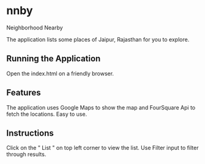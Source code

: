# nnby
Neighborhood Nearby

The application lists some places of Jaipur, Rajasthan for you to explore.

## Running the Application
Open the index.html on a friendly browser.

## Features

The application uses Google Maps to show the map and FourSquare Api to fetch the locations. Easy to use.

## Instructions

Click on the " List " on top left corner to view the list. Use Filter input to filter through results.
